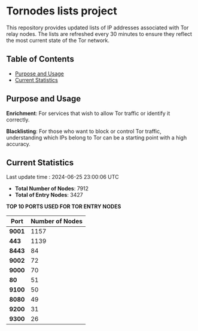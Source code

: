 # Tornodes lists project

This repository provides updated lists of IP addresses associated with Tor relay nodes. The lists are refreshed every 30 minutes to ensure they reflect the most current state of the Tor network.

## Table of Contents

- [Purpose and Usage](#purpose-and-usage)
- [Current Statistics](#current-statistics)


## Purpose and Usage

**Enrichment**: For services that wish to allow Tor traffic or identify it correctly.

**Blacklisting**: For those who want to block or control Tor traffic, understanding which IPs belong to Tor can be a starting point with a high accuracy.

## Current Statistics

Last update time : 2024-06-25 23:00:06 UTC

- **Total Number of Nodes**: 7912
- **Total of Entry Nodes**: 3427

**TOP 10 PORTS USED FOR TOR ENTRY NODES**

| **Port** | **Number of Nodes** |
|------|-----------------|
| **9001**   | 1157  |
| **443**   | 1139  |
| **8443**   | 84  |
| **9002**   | 72  |
| **9000**   | 70  |
| **80**   | 51  |
| **9100**   | 50  |
| **8080**   | 49  |
| **9200**   | 31  |
| **9300**   | 26  |

